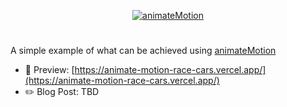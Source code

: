 <p align="center">
  <a href="https://animate-motion-race-cars.vercel.app/">
    <img alt="animateMotion" src="https://res.cloudinary.com/www-paulie-dev/image/upload/v1676373446/open-graph-image_pjyq3j.jpg" />
  </a>
</p>

# <animateMotion>

A simple example of what can be achieved using [animateMotion](https://developer.mozilla.org/en-US/docs/Web/SVG/Element/animateMotion)

- 🚀 Preview: [https://animate-motion-race-cars.vercel.app/](https://animate-motion-race-cars.vercel.app/)
- ✏️ Blog Post: TBD
